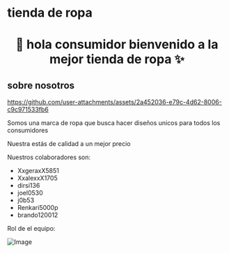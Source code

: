 
# tienda de ropa 

<h1 align="center"> 👋  hola consumidor bienvenido a la mejor tienda de ropa  ✨ </h1> 

<h2>sobre nosotros </h2>
<!--Intro start-->


<p align="left">

https://github.com/user-attachments/assets/2a452036-e79c-4d62-8006-c9c971533fb6
  
  Somos una marca de ropa que busca hacer diseños unicos para todos los consumidores  

Nuestra estás de calidad a un mejor precio

Nuestros colaboradores son:

- XxgeraxX5851
- XxalexxX1705
- dirsi136
- joel0530
- j0b53
- Renkari5000p
- brando120012

Rol de el equipo:

  ![Image](https://github.com/user-attachments/assets/3a8155b6-cf0a-4fe2-be79-538e8704b03a)
  
